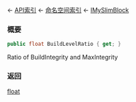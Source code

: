 ← [API索引](Api-Index) ← [命名空间索引](Namespace-Index) ← [IMySlimBlock](VRage.Game.ModAPI.Ingame.IMySlimBlock)

### 概要

```csharp
public float BuildLevelRatio { get; }
```

Ratio of BuildIntegrity and MaxIntegrity

### 返回

[float](https://docs.microsoft.com/en-us/dotnet/api/System.Single?view=netframework-4.6)

